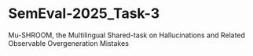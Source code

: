 # SemEval-2025_Task-3
 Mu-SHROOM, the Multilingual Shared-task on Hallucinations and Related Observable Overgeneration Mistakes
